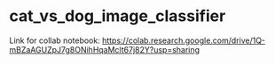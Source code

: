 # cat_vs_dog_image_classifier


Link for collab notebook: https://colab.research.google.com/drive/1Q-mBZaAGUZpJ7g8ONihHqaMclt67j82Y?usp=sharing
